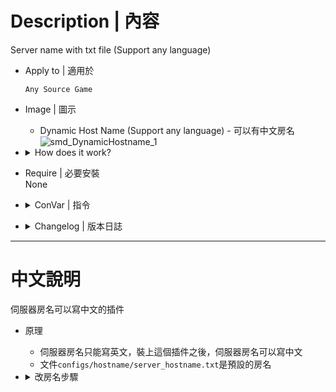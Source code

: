 # Description | 內容
Server name with txt file (Support any language)

* Apply to | 適用於
    ```
    Any Source Game
    ```

* Image | 圖示
    * Dynamic Host Name (Support any language) - 可以有中文房名
    <br/>![smd_DynamicHostname_1](image/smd_DynamicHostname_1.jpg)

* <details><summary>How does it work?</summary>

    1. Install and launch server, file ```configs/hostname/server_hostname_xxxxx.txt``` will be auto-generated
        * ```xxxxx``` is server port
    2. Modify file
        ```php
        [TS] CS:S 混戰伺服器-測試服
        ```
    3. Write down plugin convar in cfg/server.cfg
        ```php
        //League notice displayed on server name (Empty=Disable)
        smd_current_mode "Zombie mod"
        ```
    4. The Server name will change on map change or server restart
        ```php
        [TS] CS:S 混戰伺服器-測試服 (Zombie mod)
        ```
        ![smd_DynamicHostname_2](image/smd_DynamicHostname_2.jpg)
</details>

* Require | 必要安裝
<br/>None

* <details><summary>ConVar | 指令</summary>

    * No cfg generated
        ```php
        // Text displayed after server name
        smd_current_mode ""
        ```
</details>

* <details><summary>Changelog | 版本日誌</summary>

    * v1.0 (2024-4-7)
        * Initial Release
</details>

- - - -
# 中文說明
伺服器房名可以寫中文的插件

* 原理
    * 伺服器房名只能寫英文，裝上這個插件之後，伺服器房名可以寫中文
    * 文件```configs/hostname/server_hostname.txt```是預設的房名

* <details><summary>改房名步驟</summary>

    1. 安裝插件後啟動伺服器，會自動產生文件 ```configs/hostname/server_hostname_xxxxxx.txt```
        * ```xxxxx```是伺服器的端口，也就是port
    
    2. 請打開並輸入房名 (可以寫中文)
        ```php
        [TS] CS:S 混戰伺服器-測試服
        ```

    3. 插件的指令寫入 cfg/server.cfg
        ```php
        //房名之後的模式介紹，不可以寫中文 (可以留白不寫)
        smd_current_mode "Zombie mod"
        ```
        
    4. 等待伺服器重啟或換圖之後，房名會變成
        ```php
        [TS] CS:S 混戰伺服器-測試服 (Zombie mod)
        ```
        ![smd_DynamicHostname_2](image/smd_DynamicHostname_2.jpg)
</details>